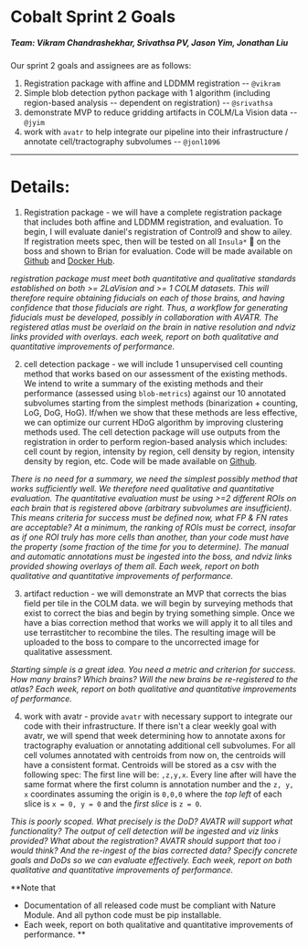 # Cobalt Sprint 2 Goals

##### Team: Vikram Chandrashekhar, Srivathsa PV, Jason Yim, Jonathan Liu

Our sprint 2 goals and assignees are as follows:

1. Registration package with affine and LDDMM registration -- `@vikram`
2. Simple blob detection python package with 1 algorithm (including region-based analysis -- dependent on registration) -- `@srivathsa`
3. demonstrate MVP to reduce gridding artifacts in COLM/La Vision data -- `@jyim`
4. work with `avatr` to help integrate our pipeline into their infrastructure / annotate cell/tractography subvolumes -- `@jonl1096`


___
# Details:


1. Registration package - we will have a complete registration package that includes both affine and LDDMM registration, and evaluation. To begin, I will evaluate daniel's registration of Control9 and show to ailey. If registration meets spec, then will be tested on all `Insula*` 🧠 on the boss and shown to Brian for evaluation. Code will be made available on [Github](https://github.com/neurodata/ndreg) and [Docker Hub](https://hub.docker.com/r/neurodata/ndreg/).

*registration package must meet both quantitative and qualitative standards established on both >= 2LaVision and >= 1 COLM datasets.  This will therefore require obtaining fiducials on each of those brains, and having confidence that those fiducials are right.  Thus, a workflow for generating fiducials must be developed, possibly in collaboration with AVATR. The registered atlas must be overlaid on the brain in native resolution and ndviz links provided with overlays. each week, report on both qualitative and quantitative improvements of performance.*


2. cell detection package - we will include 1 unsupervised cell counting method that works based on our assessment of the existing methods. We intend to write a summary of the existing methods and their performance (assessed using `blob-metrics`) against our 10 annotated subvolumes starting from the simplest methods (binarization + counting, LoG, DoG, HoG). If/when we show that these methods are less effective, we can optimize our current HDoG algorithm by improving clustering methods used. The cell detection package will use outputs from the registration in order to perform region-based analysis which includes: cell count by region, intensity by region, cell density by region, intensity density by region, etc. Code will be made available on [Github](https://github.com/NeuroDataDesign/bloby).

*There is no need for a summary, we need the simplest possibly method that works sufficiently well.  We therefore need qualitative and quantitative evaluation.  The quantitative evaluation must be using >=2 different ROIs on each brain that is registered above (arbitrary subvolumes are insufficient). This means criteria for success must be defined now, what FP & FN rates are acceptable? At a minimum, the ranking of ROIs must be correct, insofar as if one ROI truly has more cells than another, than your code must have the property (some fraction of the time for you to determine).  The manual and automatic annotations must be ingested into the boss, and ndviz links provided showing overlays of them all. Each week, report on both qualitative and quantitative improvements of performance.*  


3. artifact reduction - we will demonstrate an MVP that corrects the bias field per tile in the COLM data. we will begin by surveying methods that exist to correct the bias and begin by trying something simple. Once we have a bias correction method that works we will apply it to all tiles and use terrastitcher to recombine the tiles. The resulting image will be uploaded to the boss to compare to the uncorrected image for qualitative assessment.

*Starting simple is a great idea.  You need a metric and criterion for success.  How many brains? Which brains? Will the new brains be re-registered to the atlas? Each week, report on both qualitative and quantitative improvements of performance.*



4. work with avatr - provide `avatr` with necessary support to integrate our code with their infrastructure. If there isn't a clear weekly goal with avatr, we will spend that week determining how to annotate axons for tractography evaluation or annotating additional cell subvolumes. For all cell volumes annotated with centroids from now on, the centroids will have a consistent format. Centroids will be stored as a csv with the following spec: The first line will be: ```,z,y,x```. Every line after will have the same format where the first column is annotation number and the `z, y, x` coordinates assuming the origin is `0,0,0` where the *top left* of each slice is `x = 0, y = 0` and the *first slice* is `z = 0`.


*This is poorly scoped.  What precisely is the DoD?  AVATR will support what functionality?  The output of cell detection will be ingested and viz links provided?  What about the registration?  AVATR should support that too i would think? And the re-ingest of the bias corrected data? Specify concrete goals and DoDs so we can evaluate effectively. Each week, report on both qualitative and quantitative improvements of performance.*


**Note that
- Documentation of all released code must be compliant with Nature Module. And all python code must be pip installable.
- Each week, report on both qualitative and quantitative improvements of performance.
**
